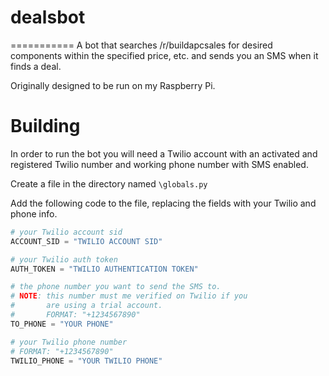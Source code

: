 # dealsbot
===========
A bot that searches /r/buildapcsales for desired components within the specified price, etc. and sends you an SMS when it finds a deal.

Originally designed to be run on my Raspberry Pi.

# Building
In order to run the bot you will need a Twilio account with an activated and registered Twilio number and working phone number with SMS enabled.

Create a file in the directory named `\globals.py`

Add the following code to the file, replacing the fields with your Twilio and phone info.

```python
# your Twilio account sid
ACCOUNT_SID = "TWILIO ACCOUNT SID"

# your Twilio auth token
AUTH_TOKEN = "TWILIO AUTHENTICATION TOKEN"

# the phone number you want to send the SMS to.
# NOTE: this number must me verified on Twilio if you 
#       are using a trial account.
#       FORMAT: "+1234567890"
TO_PHONE = "YOUR PHONE"

# your Twilio phone number
# FORMAT: "+1234567890"
TWILIO_PHONE = "YOUR TWILIO PHONE"
```
